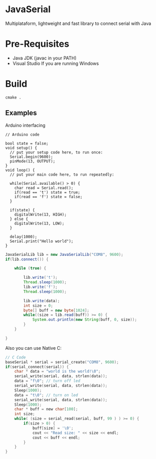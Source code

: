# JavaSerial
Multiplataform, lightweight and fast library to connect serial with Java


# Pre-Requisites

- Java JDK (javac in your PATH)
- Visual Studio If you are running Windows

# Build

```
cmake .
```

## Examples

Arduino interfacing
```arduino
// Arduino code

bool state = false;
void setup() {
  // put your setup code here, to run once:
  Serial.begin(9600);
  pinMode(13, OUTPUT);
}
void loop() {
  // put your main code here, to run repeatedly:

  while(Serial.available() > 0) {
    char read = Serial.read();
    if(read == 't') state = true;
    if(read == 'f') state = false;
  }

  if(state) {
    digitalWrite(13, HIGH);
  } else {
    digitalWrite(13, LOW);
  }

  delay(1000);
  Serial.print("Hello world");
}

```

```java
JavaSerialLib lib = new JavaSerialLib("COM8", 9600);
if(lib.connect()) {

    while (true) {

        lib.write('t');
        Thread.sleep(1000);
        lib.write('f');
        Thread.sleep(1000);

        lib.write(data);
        int size = 0;
        byte[] buff = new byte[1024];
        while((size = lib.read(buff)) >= 0) {
            System.out.println(new String(buff, 0, size));
        }
    }

}
```

Also you can use Native C:

```c
// C Code
baseSerial * serial = serial_create("COM8", 9600);
if(serial_connect(serial)) {
    char * data = "world is the world!\0";
    serial_write(serial, data, strlen(data));
    data = "f\0"; // turn off led
    serial_write(serial, data, strlen(data));
    Sleep(1000);
    data = "t\0"; // turn on led
    serial_write(serial, data, strlen(data));
    Sleep(1000);
    char * buff = new char[100];
    int size;
    while( (size = serial_read(serial, buff, 99 ) ) >= 0) {
        if(size > 0) {
            buff[size] = '\0';
            cout << "Read size: " << size << endl;
            cout << buff << endl;
        }
    }
}
```
